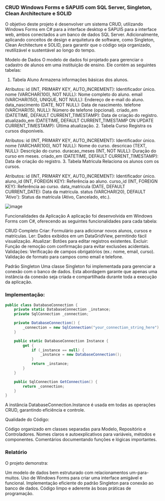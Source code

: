 ### CRUD Windows Forms e SAPUI5 com SQL Server, Singleton, Clean Architecture e SOLID

O objetivo deste projeto é desenvolver um sistema CRUD, utilizando Windows Forms em C# para a interface desktop e SAPUI5 para a interface web, ambos conectados a um banco de dados SQL Server. Adicionalmente, aplicando conceitos de design e arquitetura de software, como Singleton, Clean Architecture e SOLID, para garantir que o código seja organizado, reutilizável e sustentável ao longo do tempo.
 


Modelo de Dados
O modelo de dados foi projetado para gerenciar o cadastro de alunos em uma instituição de ensino. Ele contém as seguintes tabelas:

1. Tabela Aluno
Armazena informações básicas dos alunos.

Atributos:
id (INT, PRIMARY KEY, AUTO_INCREMENT): Identificador único.
nome (VARCHAR(100), NOT NULL): Nome completo do aluno.
email (VARCHAR(150), UNIQUE, NOT NULL): Endereço de e-mail do aluno.
data_nascimento (DATE, NOT NULL): Data de nascimento.
telefone (VARCHAR(15), NULL): Número de telefone (opcional).
criado_em (DATETIME, DEFAULT CURRENT_TIMESTAMP): Data de criação do registro.
atualizado_em (DATETIME, DEFAULT CURRENT_TIMESTAMP ON UPDATE CURRENT_TIMESTAMP): Última atualização.
2. Tabela Curso
Registra os cursos disponíveis.

Atributos:
id (INT, PRIMARY KEY, AUTO_INCREMENT): Identificador único.
nome (VARCHAR(100), NOT NULL): Nome do curso.
descricao (TEXT, NULL): Descrição do curso.
duracao_meses (INT, NOT NULL): Duração do curso em meses.
criado_em (DATETIME, DEFAULT CURRENT_TIMESTAMP): Data de criação do registro.
3. Tabela Matricula
Relaciona os alunos com os cursos.

Atributos:
id (INT, PRIMARY KEY, AUTO_INCREMENT): Identificador único.
aluno_id (INT, FOREIGN KEY): Referência ao aluno.
curso_id (INT, FOREIGN KEY): Referência ao curso.
data_matricula (DATE, DEFAULT CURRENT_DATE): Data da matrícula.
status (VARCHAR(20), DEFAULT 'Ativo'): Status da matrícula (Ativo, Cancelado, etc.).



![image](https://github.com/user-attachments/assets/9d1935ad-93c3-49af-a555-43f9334bbde4)


Funcionalidades da Aplicação
A aplicação foi desenvolvida em Windows Forms com C#, oferecendo as seguintes funcionalidades para cada tabela:

CRUD Completo
Criar: Formulário para adicionar novos alunos, cursos e matrículas.
Ler: Dados exibidos em um DataGridView, permitindo fácil visualização.
Atualizar: Botões para editar registros existentes.
Excluir: Função de remoção com confirmação para evitar exclusões acidentais.
Validações:
Verificação de campos obrigatórios (ex.: nome, email, curso).
Validação de formato para campos como email e telefone.



Padrão Singleton
Uma classe Singleton foi implementada para gerenciar a conexão com o banco de dados. Esta abordagem garante que apenas uma instância da conexão seja criada e compartilhada durante toda a execução da aplicação.

### Implementação:

```csharp
public class DatabaseConnection {
    private static DatabaseConnection _instance;
    private SqlConnection _connection;

    private DatabaseConnection() {
        _connection = new SqlConnection("your_connection_string_here");
    }

    public static DatabaseConnection Instance {
        get {
            if (_instance == null) {
                _instance = new DatabaseConnection();
            }
            return _instance;
        }
    }

    public SqlConnection GetConnection() {
        return _connection;
    }
}

```

A instância DatabaseConnection.Instance é usada em todas as operações CRUD, garantindo eficiência e controle.


Qualidade do Código: 

Código organizado em classes separadas para Modelo, Repositório e Controladores.
Nomes claros e autoexplicativos para variáveis, métodos e componentes.
Comentários documentando funções e lógicas importantes.


### Relatório
O projeto demonstra:

Um modelo de dados bem estruturado com relacionamentos um-para-muitos.
Uso de Windows Forms para criar uma interface amigável e funcional.
Implementação eficiente do padrão Singleton para conexão ao banco de dados.
Código limpo e aderente às boas práticas de programação.

